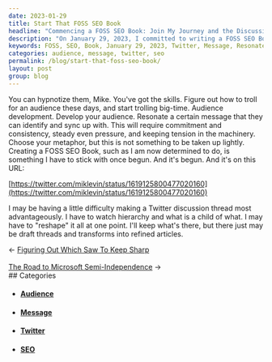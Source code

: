 ```yaml
---
date: 2023-01-29
title: Start That FOSS SEO Book
headline: "Commencing a FOSS SEO Book: Join My Journey and the Discussion!"
description: "On January 29, 2023, I committed to writing a FOSS SEO Book. I'm learning how to use Twitter to best resonate my message and build an audience. I've started the project on the URL https://twitter.com/miklevin/status/1619125800477020160 and I'm dedicated to seeing it through. Follow my journey and join the discussion!"
keywords: FOSS, SEO, Book, January 29, 2023, Twitter, Message, Resonate, Audience, URL, Dedication, Consistency, Connect, Reshape, Discussion, Thread
categories: audience, message, twitter, seo
permalink: /blog/start-that-foss-seo-book/
layout: post
group: blog
---
```



You can hypnotize them, Mike. You've got the skills. Figure out how to troll
for an audience these days, and start trolling big-time. Audience development.
Develop your audience. Resonate a certain message that they can identify and
sync up with. This will require commitment and consistency, steady even
pressure, and keeping tension in the machinery. Choose your metaphor, but this
is not something to be taken up lightly. Creating a FOSS SEO Book, such as I am
now determined to do, is something I have to stick with once begun. And it's
begun. And it's on this URL:

[https://twitter.com/miklevin/status/1619125800477020160](https://twitter.com/miklevin/status/1619125800477020160)

I may be having a little difficulty making a Twitter discussion thread most
advantageously. I have to watch hierarchy and what is a child of what. I may
have to "reshape" it all at one point. I'll keep what's there, but there just
may be draft threads and transforms into refined articles.


<div class="arrow-links"><div class="post-nav-prev"><span class="arrow">&larr;&nbsp;</span><a href="/blog/figuring-out-which-saw-to-keep-sharp/">Figuring Out Which Saw To Keep Sharp</a></div> &nbsp; <div class="post-nav-next"><a href="/blog/the-road-to-microsoft-semi-independence/">The Road to Microsoft Semi-Independence</a><span class="arrow">&nbsp;&rarr;</span></div></div>
## Categories

<ul>
<li><h4><a href='/audience/'>Audience</a></h4></li>
<li><h4><a href='/message/'>Message</a></h4></li>
<li><h4><a href='/twitter/'>Twitter</a></h4></li>
<li><h4><a href='/seo/'>SEO</a></h4></li></ul>
